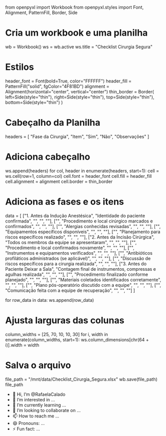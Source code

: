 from openpyxl import Workbook
from openpyxl.styles import Font, Alignment, PatternFill, Border, Side

# Cria um workbook e uma planilha
wb = Workbook()
ws = wb.active
ws.title = "Checklist Cirurgia Segura"

# Estilos
header_font = Font(bold=True, color="FFFFFF")
header_fill = PatternFill("solid", fgColor="4F81BD")
alignment = Alignment(horizontal="center", vertical="center")
thin_border = Border(
    left=Side(style="thin"), 
    right=Side(style="thin"), 
    top=Side(style="thin"), 
    bottom=Side(style="thin")
)

# Cabeçalho da Planilha
headers = [
    "Fase da Cirurgia",
    "Item",
    "Sim",
    "Não",
    "Observações"
]

# Adiciona cabeçalho
ws.append(headers)
for col, header in enumerate(headers, start=1):
    cell = ws.cell(row=1, column=col)
    cell.font = header_font
    cell.fill = header_fill
    cell.alignment = alignment
    cell.border = thin_border

# Adiciona as fases e os itens
data = [
    ["1. Antes da Indução Anestésica", "Identidade do paciente confirmada", "", "", ""],
    ["", "Procedimento e local cirúrgico marcados e confirmados", "", "", ""],
    ["", "Alergias conhecidas revisadas", "", "", ""],
    ["", "Equipamentos específicos disponíveis", "", "", ""],
    ["", "Planejamento para riscos específicos realizado", "", "", ""],
    ["2. Antes da Incisão Cirúrgica", "Todos os membros da equipe se apresentaram", "", "", ""],
    ["", "Procedimento e local confirmados novamente", "", "", ""],
    ["", "Instrumentos e equipamentos verificados", "", "", ""],
    ["", "Antibióticos profiláticos administrados (se aplicável)", "", "", ""],
    ["", "Discussão de riscos específicos para a cirurgia realizada", "", "", ""],
    ["3. Antes do Paciente Deixar a Sala", "Contagem final de instrumentos, compressas e agulhas realizada", "", "", ""],
    ["", "Procedimento finalizado conforme planejado", "", "", ""],
    ["", "Materiais coletados identificados corretamente", "", "", ""],
    ["", "Plano pós-operatório discutido com a equipe", "", "", ""],
    ["", "Comunicação feita com a equipe de recuperação", "", "", ""]
]

for row_data in data:
    ws.append(row_data)

# Ajusta larguras das colunas
column_widths = [25, 70, 10, 10, 30]
for i, width in enumerate(column_widths, start=1):
    ws.column_dimensions[chr(64 + i)].width = width

# Salva o arquivo
file_path = "/mnt/data/Checklist_Cirurgia_Segura.xlsx"
wb.save(file_path)
file_path

- 👋 Hi, I’m @RafaelaCalado
- 👀 I’m interested in ...
- 🌱 I’m currently learning ...
- 💞️ I’m looking to collaborate on ...
- 📫 How to reach me ...
- 😄 Pronouns: ...
- ⚡ Fun fact: ...

<!---
RafaelaCalado/RafaelaCalado is a ✨ special ✨ repository because its `README.md` (this file) appears on your GitHub profile.
You can click the Preview link to take a look at your changes.
--->
